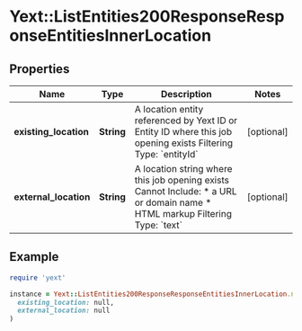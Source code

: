 # Yext::ListEntities200ResponseResponseEntitiesInnerLocation

## Properties

| Name | Type | Description | Notes |
| ---- | ---- | ----------- | ----- |
| **existing_location** | **String** | A location entity referenced by Yext ID or Entity ID where this job opening exists  Filtering Type: &#x60;entityId&#x60; | [optional] |
| **external_location** | **String** | A location string where this job opening exists   Cannot Include: * a URL or domain name * HTML markup  Filtering Type: &#x60;text&#x60; | [optional] |

## Example

```ruby
require 'yext'

instance = Yext::ListEntities200ResponseResponseEntitiesInnerLocation.new(
  existing_location: null,
  external_location: null
)
```

